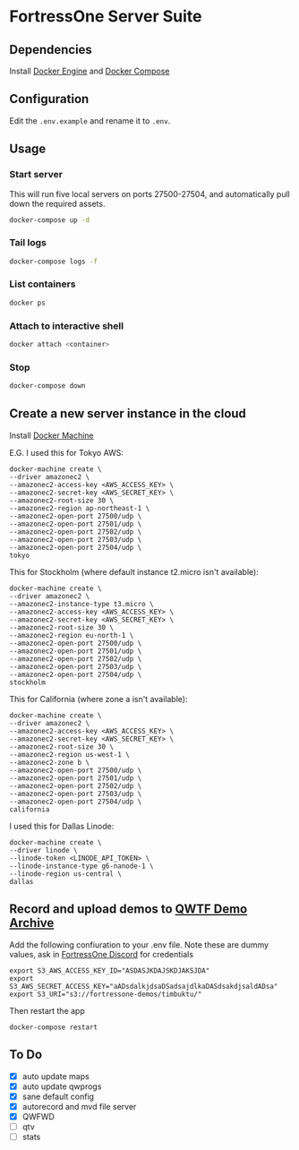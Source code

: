 # FortressOne Server Suite

## Dependencies

Install [Docker Engine](https://docs.docker.com/compose/install/) and
[Docker Compose](https://docs.docker.com/compose/install/)


## Configuration

Edit the `.env.example` and rename it to `.env`.


## Usage

### Start server

This will run five local servers on ports 27500-27504, and automatically pull
down the required assets.

```sh
docker-compose up -d
```

### Tail logs

```sh
docker-compose logs -f
```

### List containers

```sh
docker ps
```

### Attach to interactive shell

```sh
docker attach <container>
```

### Stop

```sh
docker-compose down
```


## Create a new server instance in the cloud

Install [Docker Machine](https://docs.docker.com/v17.09/machine/install-machine/)

E.G. I used this for Tokyo AWS:
```
docker-machine create \
--driver amazonec2 \
--amazonec2-access-key <AWS_ACCESS_KEY> \
--amazonec2-secret-key <AWS_SECRET_KEY> \
--amazonec2-root-size 30 \
--amazonec2-region ap-northeast-1 \
--amazonec2-open-port 27500/udp \
--amazonec2-open-port 27501/udp \
--amazonec2-open-port 27502/udp \
--amazonec2-open-port 27503/udp \
--amazonec2-open-port 27504/udp \
tokyo
```

This for Stockholm (where default instance t2.micro isn't available):
```
docker-machine create \
--driver amazonec2 \
--amazonec2-instance-type t3.micro \
--amazonec2-access-key <AWS_ACCESS_KEY> \
--amazonec2-secret-key <AWS_SECRET_KEY> \
--amazonec2-root-size 30 \
--amazonec2-region eu-north-1 \
--amazonec2-open-port 27500/udp \
--amazonec2-open-port 27501/udp \
--amazonec2-open-port 27502/udp \
--amazonec2-open-port 27503/udp \
--amazonec2-open-port 27504/udp \
stockholm
```

This for California (where zone a isn't available):
```
docker-machine create \
--driver amazonec2 \
--amazonec2-access-key <AWS_ACCESS_KEY> \
--amazonec2-secret-key <AWS_SECRET_KEY> \
--amazonec2-root-size 30 \
--amazonec2-region us-west-1 \
--amazonec2-zone b \
--amazonec2-open-port 27500/udp \
--amazonec2-open-port 27501/udp \
--amazonec2-open-port 27502/udp \
--amazonec2-open-port 27503/udp \
--amazonec2-open-port 27504/udp \
california
```

I used this for Dallas Linode:
```
docker-machine create \
--driver linode \
--linode-token <LINODE_API_TOKEN> \
--linode-instance-type g6-nanode-1 \
--linode-region us-central \
dallas
```


## Record and upload demos to [QWTF Demo Archive](https://demos.fortressone.org)

Add the following confiuration to your .env file. Note these are dummy values,
ask in [FortressOne Discord](https://discord.fortressone.org) for credentials

```
export S3_AWS_ACCESS_KEY_ID="ASDASJKDAJSKDJAKSJDA"
export S3_AWS_SECRET_ACCESS_KEY="aADsdalkjdsaDSadsajdlkaDASdsakdjsaldADsa"
export S3_URI="s3://fortressone-demos/timbuktu/"
```

Then restart the app

```
docker-compose restart
```


## To Do

- [x] auto update maps
- [x] auto update qwprogs
- [x] sane default config
- [x] autorecord and mvd file server
- [x] QWFWD
- [ ] qtv
- [ ] stats
